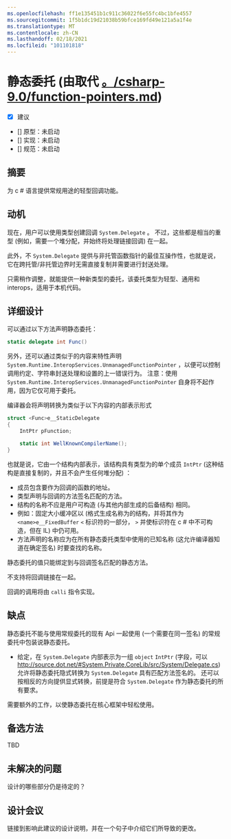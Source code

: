 ```yaml
---
ms.openlocfilehash: ff1e135451b1c911c36022f6e55fc4bc1bfe4557
ms.sourcegitcommit: 1f5b1dc19d21038b59bfce169fd49e121a5a1f4e
ms.translationtype: MT
ms.contentlocale: zh-CN
ms.lasthandoff: 02/18/2021
ms.locfileid: "101101818"
---
```

# <a name="static-delegates-superseded-by-csharp-90function-pointersmd"></a>静态委托 (由取代 [。/csharp-9.0/function-pointers.md](../csharp-9.0/function-pointers.md)) 

* [x] 建议
* [] 原型：未启动
* [] 实现：未启动
* [] 规范：未启动

## <a name="summary"></a>摘要
[summary]: #summary

为 c # 语言提供常规用途的轻型回调功能。

## <a name="motivation"></a>动机
[motivation]: #motivation

现在，用户可以使用类型创建回调 `System.Delegate` 。 不过，这些都是相当的重型 (例如，需要一个堆分配，并始终将处理链接回调) 在一起。

此外，不 `System.Delegate` 提供与非托管函数指针的最佳互操作性，也就是说，它在跨托管/非托管边界时无需直接复制并需要进行封送处理。

只需稍作调整，就能提供一种新类型的委托，该委托类型为轻型、通用和 interops，适用于本机代码。

## <a name="detailed-design"></a>详细设计
[design]: #detailed-design

可以通过以下方法声明静态委托：

```C#
static delegate int Func()
```

另外，还可以通过类似于的内容来特性声明 `System.Runtime.InteropServices.UnmanagedFunctionPointer` ，以便可以控制调用约定、字符串封送处理和设置的上一错误行为。 注意：使用 `System.Runtime.InteropServices.UnmanagedFunctionPointer` 自身将不起作用，因为它仅可用于委托。

编译器会将声明转换为类似于以下内容的内部表示形式

```C#
struct <Func>e__StaticDelegate
{
    IntPtr pFunction;

    static int WellKnownCompilerName();
}
```

也就是说，它由一个结构内部表示，该结构具有类型为的单个成员 `IntPtr` (这种结构是直接复制的，并且不会产生任何堆分配) ：
* 成员包含要作为回调的函数的地址。
* 类型声明与回调的方法签名匹配的方法。
* 结构的名称不应是用户可构造 (与其他内部生成的后备结构) 相同。
 * 例如：固定大小缓冲区以 (格式生成名称为的结构，并将其作为 `<name>e__FixedBuffer` `<` 标识符的一部分， `>` 并使标识符在 c # 中不可构造，但在 IL) 中仍可用。
* 方法声明的名称应为在所有静态委托类型中使用的已知名称 (这允许编译器知道在确定签名) 时要查找的名称。

静态委托的值只能绑定到与回调签名匹配的静态方法。

不支持将回调链接在一起。

回调的调用将由 `calli` 指令实现。

## <a name="drawbacks"></a>缺点
[drawbacks]: #drawbacks

静态委托不能与使用常规委托的现有 Api 一起使用 (一个需要在同一签名) 的常规委托中包装说静态委托。
* 给定，在 `System.Delegate` 内部表示为一组 `object` `IntPtr` (字段，可以 http://source.dot.net/#System.Private.CoreLib/src/System/Delegate.cs) 允许将静态委托隐式转换为 `System.Delegate` 具有匹配方法签名的。 还可以按相反的方向提供显式转换，前提是符合 `System.Delegate` 作为静态委托的所有要求。

需要额外的工作，以使静态委托在核心框架中轻松使用。

## <a name="alternatives"></a>备选方法
[alternatives]: #alternatives

TBD

## <a name="unresolved-questions"></a>未解决的问题
[unresolved]: #unresolved-questions

设计的哪些部分仍是待定的？

## <a name="design-meetings"></a>设计会议

链接到影响此建议的设计说明，并在一个句子中介绍它们所导致的更改。


